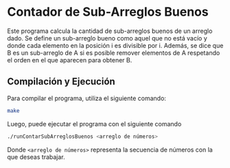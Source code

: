 # Contador de Sub-Arreglos Buenos
Este programa calcula la cantidad de sub-arreglos buenos de un arreglo dado. Se define un sub-arreglo bueno como aquel que no está vacío y donde cada elemento en la posición i es divisible por i. Además, se dice que B es un sub-arreglo de A si es posible remover elementos de A respetando el orden en el que aparecen para obtener B.

## Compilación y Ejecución

Para compilar el programa, utiliza el siguiente comando:

```bash
make
```

Luego, puede ejecutar el programa con el siguiente comando
```bash
./runContarSubArreglosBuenos <arreglo de números>
```

Donde `<arreglo de números>` representa la secuencia de números con la que deseas trabajar.
